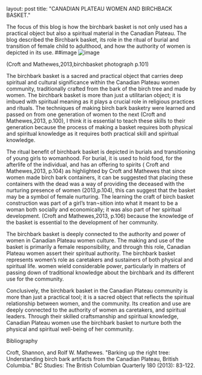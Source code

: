 layout: post
title: "CANADIAN PLATEAU WOMEN AND BIRCHBACK BASKET."

The focus of this blog is how the birchbark basket is not only used has a practical object but also a spiritual material in the Canadian Plateau. The blog described the Birchbark basket, its role in the ritual of burial and transition of female child to adulthood, and how the authority of women is depicted in its use. 
 ##image
 ![image](https://github.com/user-attachments/assets/3a2f9b96-2a46-41d5-bab4-e1f29fe716b3)

 (Croft and Mathewes,2013,birchbasket photograph p.101)

The birchbark basket is a sacred and practical object that carries deep spiritual and cultural significance within the Canadian Plateau women community, traditionally crafted from the bark of the birch tree and made by women. The birchbark basket is more than just a utilitarian object; it is imbued with spiritual meaning as it plays a crucial role in religious practices and rituals. The techniques of making birch bark basketry were learned and passed on from one generation of women to the next (Croft and Mathewes,2013, p.100), I think it is essential to teach these skills to their generation because the process of making a basket requires both physical and spiritual knowledge as it requires both practical skill and spiritual knowledge.

The ritual benefit of birchbark basket is depicted in burials and transitioning of young girls to womanhood. For burial, it is used to hold food, for the afterlife of the individual, and has an offering to spirits ( Croft and Mathewes,2013, p.104) as highlighted by Croft and Mathewes that since women made birch bark containers, it can be suggested that placing these containers with the dead was a way of providing the deceased with the nurturing presence of women (2013,p.104), this can suggest that the basket may be a symbol of female nurturing.  The learning the craft of birch basket construction was part of a girl’s tran¬sition into what it meant to be a woman both socially and economically; it was also part of her spiritual development. (Croft and Mathewes,2013, p.106) because the knowledge of the basket is essential to the development of her community.

The birchbark basket is deeply connected to the authority and power of women in Canadian Plateau women culture. The making and use of the basket is primarily a female responsibility, and through this role, Canadian Plateau women assert their spiritual authority. The birchbark basket represents women’s role as caretakers and sustainers of both physical and spiritual life.  women wield considerable power, particularly in matters of passing down of traditional knowledge about the birchbark and its different use for the community.

Conclusively, the birchbark basket in the Canadian Plateau community is more than just a practical tool; it is a sacred object that reflects the spiritual relationship between women, and the community. Its creation and use are deeply connected to the authority of women as caretakers, and spiritual leaders. Through their skilled craftsmanship and spiritual knowledge, Canadian Plateau women use the birchbark basket to nurture both the physical and spiritual well-being of her community.

Bibliography

Croft, Shannon, and Rolf W. Mathewes. "Barking up the right tree: Understanding birch bark artifacts from the Canadian Plateau, British Columbia." BC Studies: The British Columbian Quarterly 180 (2013): 83-122.


